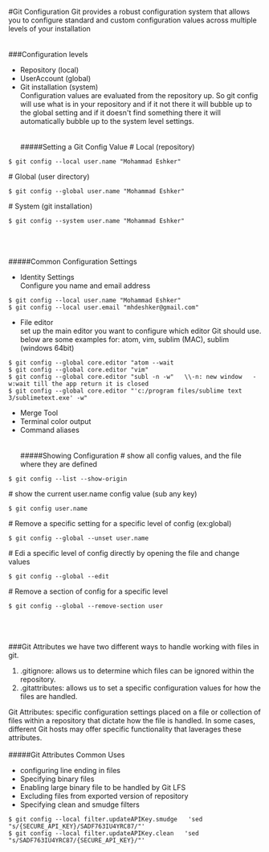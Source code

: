 #Git Configuration
Git provides a robust configuration system that allows you to configure standard and custom configuration values across 
multiple levels of your installation
<br><br><br>
###Configuration levels
* Repository (local)
* UserAccount (global)
* Git installation (system)<br>
Configuration values are evaluated from the repository up. So git config will use what is in your repository and if it 
not there it will bubble up to the global setting and if it doesn't find something there it will automatically bubble up
to the system level settings.
<br><br><br>
#####Setting a Git Config Value
\# Local (repository)
```
$ git config --local user.name "Mohammad Eshker" 
```
\# Global (user directory)
```
$ git config --global user.name "Mohammad Eshker"  
```
\# System (git installation)
```
$ git config --system user.name "Mohammad Eshker"  
```
<br><br><br>
#####Common Configuration Settings
* Identity Settings<br>
Configure you name and email address
```
$ git config --local user.name "Mohammad Eshker" 
$ git config --local user.email "mhdeshker@gmail.com" 
```
* File editor<br>
set up the main editor you want to configure which editor Git should use. below are some examples for: atom, vim, sublim (MAC), sublim (windows 64bit)
```
$ git config --global core.editor "atom --wait
$ git config --global core.editor "vim"
$ git config --global core.editor "subl -n -w"   \\-n: new window   -w:wait till the app return it is closed
$ git config --global core.editor "'c:/program files/sublime text 3/sublimetext.exe' -w"
```
* Merge Tool<br>
* Terminal color output<br>
* Command aliases<br><br><br>
#####Showing Configuration
\# show all config values, and the file where they are defined
```
$ git config --list --show-origin
```
\# show the current user.name config value (sub any key)
```
$ git config user.name
```
\# Remove a specific setting for a specific level of config (ex:global)
```
$ git config --global --unset user.name
```
\# Edi a specific level of config directly by opening the file and change values
```
$ git config --global --edit
```
\# Remove a section of config for a specific level
```
$ git config --global --remove-section user
```
<br><br><br>
###Git Attributes
we have two different ways to handle working with files in git.
1. .gitignore: allows us to determine which files can be ignored within the repository.
2. .gitattributes: allows us to set a specific configuration values for how the files are handled.

Git Attributes: specific configuration settings placed on a file or collection of files within a repository that dictate how the file
is handled. In some cases, different Git hosts may offer specific functionality that laverages these attributes.<br><br>
#####Git Attributes Common Uses
* configuring line ending in files
* Specifying binary files
* Enabling large binary file to be handled by Git LFS
* Excluding files from exported version of repository 
* Specifying clean and smudge filters
```
$ git config --local filter.updateAPIKey.smudge   'sed "s/{SECURE_API_KEY}/SADF763IU4YRC87/"'
$ git config --local filter.updateAPIKey.clean   'sed "s/SADF763IU4YRC87/{SECURE_API_KEY}/"'
```
